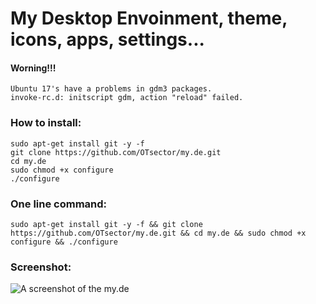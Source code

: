# My Desktop Envoinment, theme, icons, apps, settings...
#### Worning!!!
	Ubuntu 17's have a problems in gdm3 packages.
	invoke-rc.d: initscript gdm, action "reload" failed.
### How to install:
	sudo apt-get install git -y -f
	git clone https://github.com/OTsector/my.de.git
	cd my.de
	sudo chmod +x configure
	./configure
### One line command:
	sudo apt-get install git -y -f && git clone https://github.com/OTsector/my.de.git && cd my.de && sudo chmod +x configure && ./configure

### Screenshot:
![A screenshot of the my.de](https://i.imgsafe.org/e231513c70.png)

